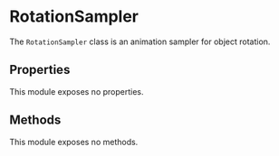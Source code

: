 # RotationSampler

The `RotationSampler` class is an animation sampler for object rotation.

## Properties

This module exposes no properties.

## Methods

This module exposes no methods.


